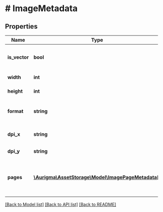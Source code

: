 # # ImageMetadata

## Properties

Name | Type | Description | Notes
------------ | ------------- | ------------- | -------------
**is_vector** | **bool** | Indicates whether image is vector | [optional]
**width** | **int** | Image width | [optional]
**height** | **int** | Image height | [optional]
**format** | **string** | Image format, e.g. Jpeg, Png, Bmp.. | [optional]
**dpi_x** | **string** | Image horizontal dpi | [optional]
**dpi_y** | **string** | Image vertical dpi | [optional]
**pages** | [**\Aurigma\AssetStorage\Model\ImagePageMetadata[]**](ImagePageMetadata.md) | Image page metadata list (for multipaged images, like pdf) | [optional]

[[Back to Model list]](../../README.md#models) [[Back to API list]](../../README.md#endpoints) [[Back to README]](../../README.md)
